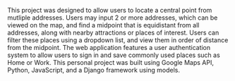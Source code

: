This project was designed to allow users to locate a central point from mutliple addresses. Users may input 2 or more addresses, which can be viewed on the map, and find a midpoint that is equidistant from all addresses, along with nearby attractions or places of interest. Users can filter these places using a dropdown list, and view them in order of distance from the midpoint. The web application features a user authentication system to allow users to sign in and save commonly used places such as Home or Work. This personal project was built using Google Maps API, Python, JavaScript, and a Django framework using models.
